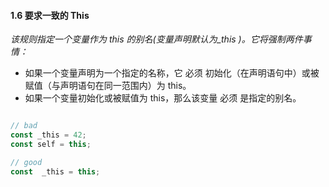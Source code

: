 #### 1.6 要求一致的 This
*该规则指定一个变量作为 this 的别名(变量声明默认为_this )。它将强制两件事情：*
* 如果一个变量声明为一个指定的名称，它 必须 初始化（在声明语句中）或被赋值（与声明语句在同一范围内）为 this。
* 如果一个变量初始化或被赋值为 this，那么该变量 必须 是指定的别名。

```javascript

// bad
const _this = 42;
const self = this;

// good
const  _this = this;
```